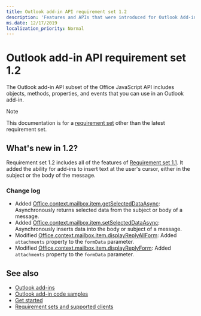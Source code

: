 ```yaml
---
title: Outlook add-in API requirement set 1.2
description: 'Features and APIs that were introduced for Outlook Add-ins and the Office JavaScript APIs as part of MailboxApi 1.2.'
ms.date: 12/17/2019
localization_priority: Normal
---
```


# Outlook add-in API requirement set 1.2

The Outlook add-in API subset of the Office JavaScript API includes objects, methods, properties, and events that you can use in an Outlook add-in.

> [!NOTE]
> This documentation is for a [requirement set](../../requirement-sets/outlook-api-requirement-sets.md) other than the latest requirement set.

## What's new in 1.2?

Requirement set 1.2 includes all of the features of [Requirement set 1.1](../requirement-set-1.1/outlook-requirement-set-1.1.md). It added the ability for add-ins to insert text at the user's cursor, either in the subject or the body of the message.

### Change log

- Added [Office.context.mailbox.item.getSelectedDataAsync](office.context.mailbox.item.md#methods): Asynchronously returns selected data from the subject or body of a message.
- Added [Office.context.mailbox.item.setSelectedDataAsync](office.context.mailbox.item.md#methods): Asynchronously inserts data into the body or subject of a message.
- Modified [Office.context.mailbox.item.displayReplyAllForm](office.context.mailbox.item.md#methods): Added `attachments` property to the `formData` parameter.
- Modified [Office.context.mailbox.item.displayReplyForm](office.context.mailbox.item.md#methods): Added `attachments` property to the `formData` parameter.

## See also

- [Outlook add-ins](../../../outlook/outlook-add-ins-overview.md)
- [Outlook add-in code samples](https://developer.microsoft.com/outlook/gallery/?filterBy=Outlook,Samples,Add-ins)
- [Get started](../../../quickstarts/outlook-quickstart.md)
- [Requirement sets and supported clients](../../requirement-sets/outlook-api-requirement-sets.md)
